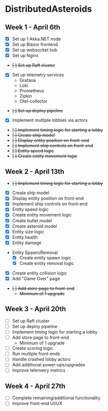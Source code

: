 ﻿# DistributedAsteroids

## Week 1 - April 6th
- [X] Set up 1 Akka.NET node
- [X] Set up Blazor frontend
- [X] Set up websocket hub
- [X] Set up Nginx
- ~~[ ] Set up Raft cluster~~
- [X] Set up telemetry services
  - Grafana
  - Loki
  - Prometheus
  - Zipkin
  - Otel-collector
- ~~[ ] Set up deploy pipeline~~
- [X] Implement multiple lobbies via actors
- ~~[ ] Implement timing logic for starting a lobby~~
- ~~[ ] Create ship model~~
- ~~[ ] Display entity position on front-end~~
- ~~[ ] Implement ship controls on front-end~~
- ~~[ ] Entity speed logic~~
- ~~[ ] Create entity movement logic~~
 
## Week 2 - April 13th
- ~~[ ] Implement timing logic for starting a lobby~~
- [X] Create ship model
- [X] Display entity position on front-end
- [X] Implement ship controls on front-end
- [X] Entity speed logic
- [X] Create entity movement logic
- [X] Create bullet model
- [X] Create asteroid model
- [X] Entity size logic
- [X] Entity health
- [X] Entity damage
- Entity Spawn/Removal
  - [X] Create entity spawn logic
  - [X] Create entity removal logic
- [X] Create entity collision logic
- [X] Add "Game Over" page
- ~~[ ] Add store page to front-end~~
  - ~~Minimum of 1 upgrade~~
 
## Week 3 - April 20th
- [ ] Set up Raft cluster
- [ ] Set up deploy pipeline
- [ ] Implement timing logic for starting a lobby
- [ ] Add store page to front-end
  - Minimum of 1 upgrade
- [ ] Create scoring logic
- [ ] Run multiple front-ends
- [ ] Handle crashed lobby actors
- [ ] Add additional power-ups/upgrades
- [ ] Improve telemetry metrics
 
## Week 4 - April 27th
- [ ] Complete remaining/additional functionality
- [ ] Improve front-end UI/UX

